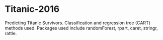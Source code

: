# Titanic-2016
Predicting Titanic Survivors. Classification and regression tree (CART) methods used. 
Packages used include randomForest, rpart, caret, stringr, rattle. 
